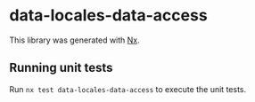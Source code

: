 # data-locales-data-access

This library was generated with [Nx](https://nx.dev).

## Running unit tests

Run `nx test data-locales-data-access` to execute the unit tests.
